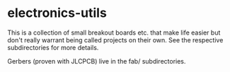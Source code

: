 # electronics-utils

This is a collection of small breakout boards etc. that make life easier but
don't really warrant being called projects on their own. See the respective
subdirectories for more details.

Gerbers (proven with JLCPCB) live in the fab/ subdirectories.
